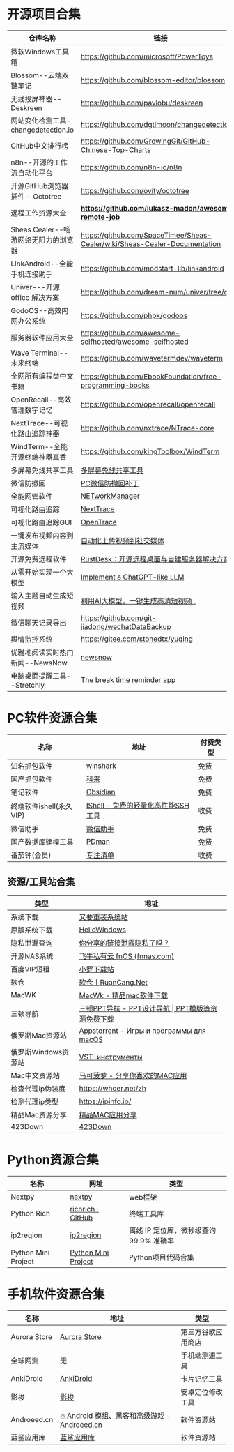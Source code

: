 # 开源项目合集

| 仓库名称                        | 链接                                                                          |
| --------------------------- | --------------------------------------------------------------------------- |
| 微软Windows工具箱                | https://github.com/microsoft/PowerToys                                      |
| Blossom--云端双链笔记             | https://github.com/blossom-editor/blossom                                   |
| 无线投屏神器--Deskreen            | https://github.com/pavlobu/deskreen                                         |
| 网站变化检测工具-changedetection.io | https://github.com/dgtlmoon/changedetection.io                              |
| GitHub中文排行榜                 | https://github.com/GrowingGit/GitHub-Chinese-Top-Charts                     |
| n8n--开源的工作流自动化平台            | https://github.com/n8n-io/n8n                                               |
| 开源GitHub浏览器插件 - Octotree    | https://github.com/ovity/octotree                                           |
| 远程工作资源大全                    | **https://github.com/lukasz-madon/awesome-remote-job**                      |
| Sheas Cealer--畅游网络无阻力的浏览器   | https://github.com/SpaceTimee/Sheas-Cealer/wiki/Sheas-Cealer-Documentation  |
| LinkAndroid--全能手机连接助手       | https://github.com/modstart-lib/linkandroid                                 |
| Univer---开源 office 解决方案     | https://github.com/dream-num/univer/tree/dev                                |
| GodoOS--高效内网办公系统            | https://github.com/phpk/godoos                                              |
| 服务器软件应用大全                   | https://github.com/awesome-selfhosted/awesome-selfhosted                    |
| Wave Terminal--未来终端         | https://github.com/wavetermdev/waveterm                                     |
| 全网所有编程类中文书籍                 | https://github.com/EbookFoundation/free-programming-books                   |
| OpenRecall--高效管理数字记忆        | https://github.com/openrecall/openrecall                                    |
| NextTrace--可视化路由追踪神器        | https://github.com/nxtrace/NTrace-core                                      |
| WindTerm--全能开源终端神器真香        | https://github.com/kingToolbox/WindTerm                                     |
| 多屏幕免线共享工具                   | [多屏幕免线共享工具]( https://github.com/pavlobu/deskreen)                           |
| 微信防撤回                       | [PC微信防撤回补丁]( https://github.com/huiyadanli/RevokeMsgPatcher )               |
| 全能网管软件                      | [NETworkManager](https://github.com/BornToBeRoot/NETworkManager)            |
| 可视化路由追踪                     | [NextTrace](https://github.com/nxtrace/NTrace-core)                         |
| 可视化路由追踪GUI                  | [OpenTrace](https://github.com/Archeb/opentrace)                            |
| 一键发布视频内容到主流媒体               | [自动化上传视频到社交媒体](https://github.com/dreammis/social-auto-upload)              |
| 开源免费远程软件                    | [RustDesk：开源远程桌面与自建服务器解决方案](https://rustdesk.com/zh-cn/)                    |
| 从零开始实现一个大模型                 | [Implement a ChatGPT-like LLM ](https://github.com/rasbt/LLMs-from-scratch) |
| 输入主题自动生成短视频                 | [利用AI大模型，一键生成高清短视频 .](https://github.com/harry0703/MoneyPrinterTurbo)       |
| 微信聊天记录导出                    | https://github.com/git-jiadong/wechatDataBackup                             |
| 舆情监控系统                      | https://gitee.com/stonedtx/yuqing                                           |
| 优雅地阅读实时热门新闻--NewsNow        | [newsnow](https://github.com/ourongxing/newsnow/blob/main/README.zh-CN.md)  |
| 电脑桌面提醒工具--Stretchly         | [The break time reminder app](https://github.com/hovancik/stretchly)        |
# PC软件资源合集

| 名称                | 地址                                                | 付费类型   |
| ----------------- | ------------------------------------------------- | ------ |
| 知名抓包软件            | [winshark](https://www.wireshark.org/)            | 免费     |
| 国产抓包软件            | [ 科来](https://www.colasoft.com.cn/)               | 免费     |
| 笔记软件              | [Obsidian ](https://obsidian.md/)                 | 免费     |
| 终端软件ishell(永久VIP) | [IShell - 免费的轻量化高性能SSH工具](https://www.ishell.cc/) | 收费     |
| 微信助手              | [微信助手](http://wechat.fuyue.xyz/)                  | 免费     |
| 国产数据库建模工具         | [PDman](http://www.pdman.cn/)                     | 免费     |
| 番茄钟(会员)           | [专注清单](https://www.focustodo.cn/)                 | 收费     |


## 资源/工具站合集

| 类型            | 地址                                                                  |
| ------------- | ------------------------------------------------------------------- |
| 系统下载          | [又要重装系统站](https://yyczxt.com/)                                      |
| 原版系统下载        | [HelloWindows](https://hellowindows.cn/)                            |
| 隐私泄漏查询        | [你分享的链接泄露隐私了吗？](https://uid.ejfkdev.com/)                           |
| 开源NAS系统       | [飞牛私有云 fnOS (fnnas.com)](https://www.fnnas.com/)                    |
| 百度VIP短租       | [小罗下载站](http://hezuvip.com)                                         |
| 软仓            | [软仓丨RuanCang.Net](https://ruancang.net/)                            |
| MacWK         | [MacWk - 精品mac软件下载](https://macwk.cn/)                              |
| 三顿导航          | [三顿PPT导航 - PPT设计导航 \| PPT模版等资源免费下载](https://www.sandunppt.com/)     |
| 俄罗斯Mac资源站     | [Appstorrent - Игры и программы для macOS](https://appstorrent.ru/) |
| 俄罗斯Windows资源站 | [VST-инструменты](https://positiverecords.ru/)                      |
| Mac中文资源站      | [马可菠萝 - 分享你喜欢的MAC应用](https://www.macbl.com/)                        |
| 检查代理ip伪装度     | https://whoer.net/zh                                                |
| 检测代理ip类型      | https://ipinfo.io/                                                  |
| 精品Mac资源分享     | [精品MAC应用分享](https://xclient.info/)                                  |
| 423Down       | [423Down](https://www.423down.com/)                                 |

# Python资源合集

| 名称                  | 网址                                                                               | 类型                        |
| ------------------- | -------------------------------------------------------------------------------- | ------------------------- |
| Nextpy              | [nextpy](https://github.com/dot-agent/nextpy)                                    | web框架                     |
| Python Rich         | [richrich · GitHub](https://github.com/textualize/rich/blob/master/README.cn.md) | 终端工具库                     |
| ip2region           | [ip2region](https://github.com/lionsoul2014/ip2region)                           | 离线 IP 定位库，微秒级查询 99.9% 准确率 |
| Python Mini Project | [Python Mini Project](https://github.com/ndleah/python-mini-project)             | Python项目代码合集              |
# 手机软件资源合集

| 名称           | 地址                                                          | 类型        |
| ------------ | ----------------------------------------------------------- | --------- |
| Aurora Store | [Aurora Store](https://auroraoss.com/)                      | 第三方谷歌应用商店 |
| 全球网测         | 无                                                           | 手机端测速工具   |
| AnkiDroid    | [AnkiDroid](https://ankiweb.net/decks)                      | 卡片记忆工具    |
| 影梭           | [影梭](https://github.com/ZCShou/GoGoGo)                      | 安卓定位修改工具  |
| Androeed.cn  | [🔥 Android 模组、黑客和高级游戏 - Androeed.cn](https://androeed.cn/) | 软件资源站     |
| 蓝鲨应用库        | [蓝鲨应用库](https://www.lsapk.com/)                             | 软件资源站     |
